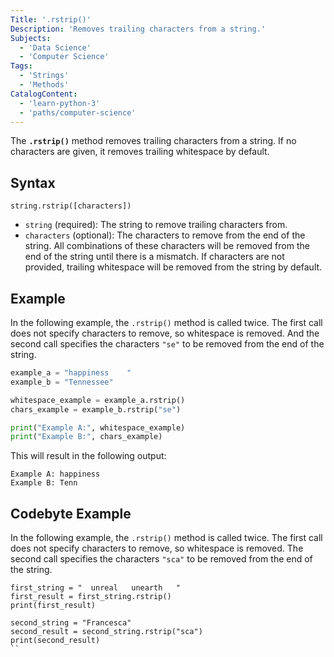 ```yaml
---
Title: '.rstrip()'
Description: 'Removes trailing characters from a string.'
Subjects:
  - 'Data Science'
  - 'Computer Science'
Tags:
  - 'Strings'
  - 'Methods'
CatalogContent:
  - 'learn-python-3'
  - 'paths/computer-science'
---
```


The **`.rstrip()`** method removes trailing characters from a string. If no characters are given, it removes trailing whitespace by default.

## Syntax

```pseudo
string.rstrip([characters])
```

- `string` (required): The string to remove trailing characters from.
- `characters` (optional): The characters to remove from the end of the string. All combinations of these characters will be removed from the end of the string until there is a mismatch. If characters are not provided, trailing whitespace will be removed from the string by default.

## Example

In the following example, the `.rstrip()` method is called twice. The first call does not specify characters to remove, so whitespace is removed. And the second call specifies the characters `"se"` to be removed from the end of the string.

```py
example_a = "happiness    "
example_b = "Tennessee"

whitespace_example = example_a.rstrip()
chars_example = example_b.rstrip("se")

print("Example A:", whitespace_example)
print("Example B:", chars_example)
```

This will result in the following output:

```shell
Example A: happiness
Example B: Tenn
```

## Codebyte Example

In the following example, the `.rstrip()` method is called twice. The first call does not specify characters to remove, so whitespace is removed. The second call specifies the characters `"sca"` to be removed from the end of the string.

```codebyte/python
first_string = "  unreal   unearth   "
first_result = first_string.rstrip()
print(first_result)

second_string = "Francesca"
second_result = second_string.rstrip("sca")
print(second_result)
``
```
